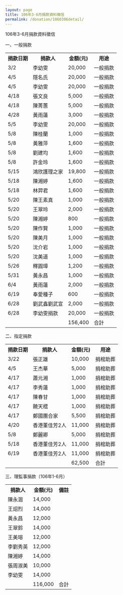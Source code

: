 ```yaml
---
layout: page
title: 106年3-6月捐款資料徵信
permalink: /donation/1060306detail/
---
```

106年3-6月捐款資料徵信

一、一般捐款

<table class="tg">
  <tr>
    <th class="tg-yw4l">捐款日期</th>
    <th class="tg-yw4l">捐款人</th>
    <th class="tg-yw4l">金額(元)</th>
    <th class="tg-yw4l">用途</th>
  </tr>
  <tr>
    <td class="tg-yw4l">3/2</td>
    <td class="tg-yw4l">李幼雯</td>
    <td class="tg-yw4l">20,000</td>
    <td class="tg-yw4l">一般捐款</td>
  </tr>
  <tr>
    <td class="tg-yw4l">4/5</td>
    <td class="tg-yw4l">隱名氏</td>
    <td class="tg-yw4l">20,000</td>
    <td class="tg-yw4l">一般捐款</td>
  </tr>
  <tr>
    <td class="tg-yw4l">4/5</td>
    <td class="tg-yw4l">李幼雯</td>
    <td class="tg-yw4l">20,000</td>
    <td class="tg-yw4l">一般捐款</td>
  </tr>
  <tr>
    <td class="tg-yw4l">4/18</td>
    <td class="tg-yw4l">張文良</td>
    <td class="tg-yw4l">5,000</td>
    <td class="tg-yw4l">一般捐款</td>
  </tr>
  <tr>
    <td class="tg-yw4l">4/18</td>
    <td class="tg-yw4l">陳菁蕙</td>
    <td class="tg-yw4l">5,000</td>
    <td class="tg-yw4l">一般捐款</td>
  </tr>
  <tr>
    <td class="tg-yw4l">4/28</td>
    <td class="tg-yw4l">黃雨蓮</td>
    <td class="tg-yw4l">3,000</td>
    <td class="tg-yw4l">一般捐款</td>
  </tr>
  <tr>
    <td class="tg-yw4l">5/5</td>
    <td class="tg-yw4l">李幼雯</td>
    <td class="tg-yw4l">20,000</td>
    <td class="tg-yw4l">一般捐款</td>
  </tr>
  <tr>
    <td class="tg-yw4l">5/8</td>
    <td class="tg-yw4l">陳桂蘭</td>
    <td class="tg-yw4l">1,000</td>
    <td class="tg-yw4l">一般捐款</td>
  </tr>
  <tr>
    <td class="tg-yw4l">5/8</td>
    <td class="tg-yw4l">黃雅萍</td>
    <td class="tg-yw4l">1,600</td>
    <td class="tg-yw4l">一般捐款</td>
  </tr>
  <tr>
    <td class="tg-yw4l">5/8</td>
    <td class="tg-yw4l">劉建均</td>
    <td class="tg-yw4l">1,600</td>
    <td class="tg-yw4l">一般捐款</td>
  </tr>
  <tr>
    <td class="tg-yw4l">5/8</td>
    <td class="tg-yw4l">許金玲</td>
    <td class="tg-yw4l">1,600</td>
    <td class="tg-yw4l">一般捐款</td>
  </tr>
  <tr>
    <td class="tg-yw4l">5/15</td>
    <td class="tg-yw4l">鴻欣護理之家</td>
    <td class="tg-yw4l">19,800</td>
    <td class="tg-yw4l">一般捐款</td>
  </tr>
  <tr>
    <td class="tg-yw4l">5/18</td>
    <td class="tg-yw4l">陳湘婷</td>
    <td class="tg-yw4l">1,600</td>
    <td class="tg-yw4l">一般捐款</td>
  </tr>
  <tr>
    <td class="tg-yw4l">5/18</td>
    <td class="tg-yw4l">林羿君</td>
    <td class="tg-yw4l">1,600</td>
    <td class="tg-yw4l">一般捐款</td>
  </tr>
  <tr>
    <td class="tg-yw4l">5/20</td>
    <td class="tg-yw4l">陳王素真</td>
    <td class="tg-yw4l">1,000</td>
    <td class="tg-yw4l">一般捐款</td>
  </tr>
  <tr>
    <td class="tg-yw4l">5/20</td>
    <td class="tg-yw4l">王翠玲</td>
    <td class="tg-yw4l">2,000</td>
    <td class="tg-yw4l">一般捐款</td>
  </tr>
  <tr>
    <td class="tg-yw4l">5/20</td>
    <td class="tg-yw4l">陳湘婷</td>
    <td class="tg-yw4l">800</td>
    <td class="tg-yw4l">一般捐款</td>
  </tr>
  <tr>
    <td class="tg-yw4l">5/20</td>
    <td class="tg-yw4l">陳作賢</td>
    <td class="tg-yw4l">1,000</td>
    <td class="tg-yw4l">一般捐款</td>
  </tr>
  <tr>
    <td class="tg-yw4l">5/20</td>
    <td class="tg-yw4l">陳美月</td>
    <td class="tg-yw4l">1,000</td>
    <td class="tg-yw4l">一般捐款</td>
  </tr>
  <tr>
    <td class="tg-yw4l">5/20</td>
    <td class="tg-yw4l">沈介岩</td>
    <td class="tg-yw4l">1,000</td>
    <td class="tg-yw4l">一般捐款</td>
  </tr>
  <tr>
    <td class="tg-yw4l">5/20</td>
    <td class="tg-yw4l">沈美道</td>
    <td class="tg-yw4l">1,000</td>
    <td class="tg-yw4l">一般捐款</td>
  </tr>
  <tr>
    <td class="tg-yw4l">5/26</td>
    <td class="tg-yw4l">釋圓璋</td>
    <td class="tg-yw4l">1,200</td>
    <td class="tg-yw4l">一般捐款</td>
  </tr>
  <tr>
    <td class="tg-yw4l">5/31</td>
    <td class="tg-yw4l">黃永昌</td>
    <td class="tg-yw4l">1,000</td>
    <td class="tg-yw4l">一般捐款</td>
  </tr>
  <tr>
    <td class="tg-yw4l">6/4</td>
    <td class="tg-yw4l">黃雨蓮</td>
    <td class="tg-yw4l">2,000</td>
    <td class="tg-yw4l">一般捐款</td>
  </tr>
  <tr>
    <td class="tg-yw4l">6/19</td>
    <td class="tg-yw4l">奉愛種子</td>
    <td class="tg-yw4l">600</td>
    <td class="tg-yw4l">一般捐款</td>
  </tr>
  <tr>
    <td class="tg-yw4l">6/28</td>
    <td class="tg-yw4l">劉武鑫劉武宣</td>
    <td class="tg-yw4l">2,000</td>
    <td class="tg-yw4l">一般捐款</td>
  </tr>
  <tr>
    <td class="tg-yw4l">6/28</td>
    <td class="tg-yw4l">李幼雯捐款</td>
    <td class="tg-yw4l">20,000</td>
    <td class="tg-yw4l">一般捐款</td>
  </tr>
  <tr>
    <td class="tg-yw4l"></td>
    <td class="tg-yw4l"></td>
    <td class="tg-yw4l">156,400</td>
    <td class="tg-yw4l">合計</td>
  </tr>
</table>


二、指定捐款

<table class="tg">
  <tr>
    <th class="tg-yw4l">捐款日期</th>
    <th class="tg-yw4l">捐款人</th>
    <th class="tg-yw4l">金額(元)</th>
    <th class="tg-yw4l">用途</th>
  </tr>
  <tr>
    <td class="tg-yw4l">3/22</td>
    <td class="tg-yw4l">張正雄</td>
    <td class="tg-yw4l">10,000</td>
    <td class="tg-yw4l">捐棺助葬</td>
  </tr>
  <tr>
    <td class="tg-yw4l">4/5</td>
    <td class="tg-yw4l">王杰華</td>
    <td class="tg-yw4l">5,000</td>
    <td class="tg-yw4l">捐棺助葬</td>
  </tr>
  <tr>
    <td class="tg-yw4l">4/17</td>
    <td class="tg-yw4l">蕭元湘</td>
    <td class="tg-yw4l">1,000</td>
    <td class="tg-yw4l">捐棺助葬</td>
  </tr>
  <tr>
    <td class="tg-yw4l">4/17</td>
    <td class="tg-yw4l">李秀蓮</td>
    <td class="tg-yw4l">1,000</td>
    <td class="tg-yw4l">捐棺助葬</td>
  </tr>
  <tr>
    <td class="tg-yw4l">4/17</td>
    <td class="tg-yw4l">陳春甘</td>
    <td class="tg-yw4l">1,000</td>
    <td class="tg-yw4l">捐棺助葬</td>
  </tr>
  <tr>
    <td class="tg-yw4l">4/17</td>
    <td class="tg-yw4l">饒天橒</td>
    <td class="tg-yw4l">1,000</td>
    <td class="tg-yw4l">捐棺助葬</td>
  </tr>
  <tr>
    <td class="tg-yw4l">4/17</td>
    <td class="tg-yw4l">鄭國團合家</td>
    <td class="tg-yw4l">5,500</td>
    <td class="tg-yw4l">捐棺助葬</td>
  </tr>
  <tr>
    <td class="tg-yw4l">4/20</td>
    <td class="tg-yw4l">香港董佳芳2人</td>
    <td class="tg-yw4l">11,000</td>
    <td class="tg-yw4l">捐棺助葬</td>
  </tr>
  <tr>
    <td class="tg-yw4l">5/8</td>
    <td class="tg-yw4l">鄭麗卿</td>
    <td class="tg-yw4l">5,000</td>
    <td class="tg-yw4l">捐棺助葬</td>
  </tr>
  <tr>
    <td class="tg-yw4l">5/18</td>
    <td class="tg-yw4l">香港董佳芳2人</td>
    <td class="tg-yw4l">11,000</td>
    <td class="tg-yw4l">捐棺助葬</td>
  </tr>
  <tr>
    <td class="tg-yw4l">6/19</td>
    <td class="tg-yw4l">香港董佳芳2人</td>
    <td class="tg-yw4l">11,000</td>
    <td class="tg-yw4l">捐棺助葬</td>
  </tr>
  <tr>
    <td class="tg-yw4l"></td>
    <td class="tg-yw4l"></td>
    <td class="tg-yw4l">62,500</td>
    <td class="tg-yw4l">合計</td>
  </tr>
</table>



三、理監事捐款（106年1-6月）


<table class="tg">
  <tr>
    <th class="tg-yw4l">捐款人</th>
    <th class="tg-yw4l">金額(元)</th>
    <th class="tg-yw4l">備註</th>
  </tr>
  <tr>
    <td class="tg-yw4l">陳永涸</td>
    <td class="tg-yw4l">14,000</td>
    <td class="tg-yw4l"></td>
  </tr>
  <tr>
    <td class="tg-yw4l">王炤烈</td>
    <td class="tg-yw4l">14,000</td>
    <td class="tg-yw4l"></td>
  </tr>
  <tr>
    <td class="tg-yw4l">黃永昌</td>
    <td class="tg-yw4l">12,000</td>
    <td class="tg-yw4l"></td>
  </tr>
  <tr>
    <td class="tg-yw4l">王翠鈴</td>
    <td class="tg-yw4l">14,000</td>
    <td class="tg-yw4l"></td>
  </tr>
  <tr>
    <td class="tg-yw4l">王美瑢</td>
    <td class="tg-yw4l">12,000</td>
    <td class="tg-yw4l"></td>
  </tr>
  <tr>
    <td class="tg-yw4l">李劉秀英</td>
    <td class="tg-yw4l">12,000</td>
    <td class="tg-yw4l"></td>
  </tr>
  <tr>
    <td class="tg-yw4l">陳湘婷</td>
    <td class="tg-yw4l">14,000</td>
    <td class="tg-yw4l"></td>
  </tr>
  <tr>
    <td class="tg-yw4l">張周淑美</td>
    <td class="tg-yw4l">10,000</td>
    <td class="tg-yw4l"></td>
  </tr>
  <tr>
    <td class="tg-yw4l">李幼雯</td>
    <td class="tg-yw4l">14,000</td>
    <td class="tg-yw4l"></td>
  </tr>
  <tr>
    <td class="tg-yw4l"></td>
    <td class="tg-yw4l">116,000</td>
    <td class="tg-yw4l">合計</td>
  </tr>
</table>
